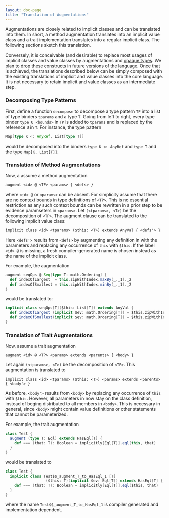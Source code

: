 ```yaml
---
layout: doc-page
title: "Translation of Augmentations"
---
```


Augmentations are closely related to implicit classes and can be translated into them. In short,
a method augmentation translates into an implicit value class and a trait implementation translates
into a regular implicit class. The following sections sketch this translation.

Conversely, it is conceivable (and desirable) to replace most usages of implicit classes and value classes by augmentations and [opaque types](../opaques.html). We plan to [drop](../dropped/implicit-value-classes.html)
these constructs in future versions of the language. Once that is achieved, the translations described
below can be simply composed with the existing translations of implicit and value classes into the core language. It is
not necessary to retain implicit and value classes as an intermediate step.


### Decomposing Type Patterns

First, define a function `decompose` to decompose a type pattern `TP` into a list of type binders `tparams` and a type `T`. Going from left to right, every type binder `type U <bounds>` in `TP` is added to `tparams` and is replaced by the reference `U` in `T`. For instance, the type pattern

```scala
Map[type K <: AnyRef, List[type T]]
```
would be decomposed into the binders `type K <: AnyRef` and `type T` and the type `Map[K, List[T]]`.

### Translation of Method Augmentations

Now, a assume a method augmentation

    augment <id> @ <TP> <params> { <defs> }

where `<id> @` or `<params>` can be absent. For simplicity assume that there are no context bounds in
type definitions of `<TP>`. This is no essential restriction as any such context bounds can be rewritten in a prior step to be evidence paramseters in `<params>`. Let `(<tparams>, <T>)` be the decomposition of `<TP>`.
The augment clause can be translated to the following implicit value class:

    implicit class <id> <tparams> ($this: <T>) extends AnyVal { <defs'> }

Here `<defs'>` results from `<defs>` by augmenting any definition in <defs> with the parameters <params> and
replacing any occurrence of `this` with `$this`. If the label `<id> @` is missing, a fresh compiler-generated name is chosen instead as the name of the implicit class.

For example, the augmentation

```scala
augment seqOps @ Seq[type T: math.Ordering] {
  def indexOfLargest  = this.zipWithIndex.maxBy(_._1)._2
  def indexOfSmallest = this.zipWithIndex.minBy(_._1)._2
}
```

would be translated to:

```scala
implicit class seqOps[T]($this: List[T]) extends AnyVal {
  def indexOfLargest (implicit $ev: math.Ordering[T]) = $this.zipWithIndex.maxBy(_._1)._2
  def indexOfSmallest(implicit $ev: math.Ordering[T]) = $this.zipWithIndex.minBy(_._1)._2
}
```

### Translation of Trait Augmentations

Now, assume a trait augmentation

    augment <id> @ <TP> <params> extends <parents> { <body> }

Let again `(<tparams>, <T>)` be the decomposition of `<TP>`. This augmentation is translated to

    implicit class <id> <tparams> ($this: <T>) <params> extends <parents> { <body'> }

As before, `<body'>` results from `<body>` by replacing any occurrence of `this` with `$this`. However, all
parameters in <params> now stay on the class definition, instead of beging distributed to all members in `<body>`. This is necessary in general, since `<body>` might contain value definitions or other statements that cannot be
parameterized.

For example, the trait augmentation

```scala
class Test {
  augment (type T: Eql) extends HasEql[T] {
    def === (that: T): Boolean = implicitly[Eql[T]].eql(this, that)
  }
}
```

would be translated to

```scala
class Test {
  implicit class Test$$_augment_T_to_HasEql_1 [T]
                  ($this: T)(implicit $ev: Eql[T]) extends HasEql[T] {
    def === (that: T): Boolean = implicitly[Eql[T]].eql($this, that)
  }
}
```

where the name `Test$$_augment_T_to_HasEql_1` is compiler generated and implementation dependent.